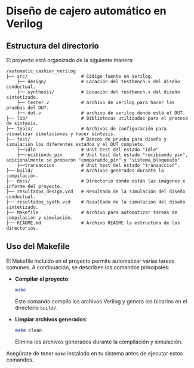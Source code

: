 # Diseño de cajero automático en Verilog

## Estructura del directorio

El proyecto está organizado de la siguiente manera:

```
/automatic_cashier_verilog
├── src/                    # Código fuente en Verilog.
    ├── design/             # Locación del testbench.v del diseño conductual.
    ├── synthesis/          # Locación del testbench.v del diseño sintetizado.
    ├── tester.v            # archivo de verilog para hacer las pruebas del DUT.
    ├── dut.v               # archivo de verilog donde está el DUT.
├── lib/                    # Bibliotecas utilizadas para el proceso de sintesis.
├── tools/                  # Archivos de configuración para visualizar simulaciones y hacer sintesis.
├── test/                   # Bancos de prueba para diseño y simulación los diferentes estados y el DUT completo.
    ├──idle                 # Unit test del estado "idle"
    ├──recibiendo_pin       # Unit test del estado "recibiendo_pin", adicionalmente se probaron "comparando_pin" y "sistema_bloqueado"
    ├──transaccion          # Unit test del estado "transaccion".
├── build/                  # Archivos generados durante la compilación.
├── docs/                   # Directorio donde están las imágenes e informe del proyecto.
├── resultados_design.vcd   # Resultado de la simulación del diseño conductual.
├── resultados_synth.vcd    # Resultado de la simulación del diseño sintetizado.
├── Makefile                # Archivo para automatizar tareas de compilación y simulación.
├── README.md               # Archivo README la estructura de los directorios.
```

## Uso del Makefile

El Makefile incluido en el proyecto permite automatizar varias tareas comunes. A continuación, se describen los comandos principales:

- **Compilar el proyecto**:
    ```bash
    make
    ```
    Este comando compila los archivos Verilog y genera los binarios en el directorio `build/`.

- **Limpiar archivos generados**:
    ```bash
    make clean
    ```
    Elimina los archivos generados durante la compilación y simulación.

Asegúrate de tener `make` instalado en tu sistema antes de ejecutar estos comandos.